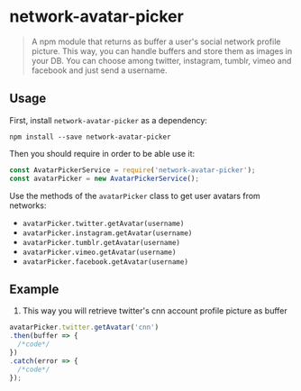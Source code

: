 # network-avatar-picker

> A npm module that returns as buffer a user's social network profile picture. This way, you can handle buffers and store them as images in your DB. You can choose among twitter, instagram, tumblr, vimeo and facebook and just send a username.

## Usage

First, install `network-avatar-picker` as a dependency:

```shell
npm install --save network-avatar-picker
```

Then you should require in order to be able use it:

```javascript
const AvatarPickerService = require('network-avatar-picker');
const avatarPicker = new AvatarPickerService();
```

Use the methods of the `avatarPicker` class to get user avatars from networks:
- `avatarPicker.twitter.getAvatar(username)`
- `avatarPicker.instagram.getAvatar(username)`
- `avatarPicker.tumblr.getAvatar(username)`
- `avatarPicker.vimeo.getAvatar(username)`
- `avatarPicker.facebook.getAvatar(username)`

## Example

1) This way you will retrieve twitter's cnn account profile picture as buffer

```JavaScript
avatarPicker.twitter.getAvatar('cnn')
.then(buffer => {
  /*code*/
})
.catch(error => {
  /*code*/
});
```

